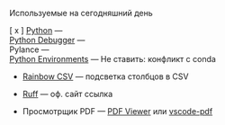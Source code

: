 Используемые на сегодняшний день

[ x ] [Python](https://marketplace.visualstudio.com/items?itemName=ms-python.python) —   
    [Python Debugger](https://marketplace.visualstudio.com/items?itemName=ms-python.debugpy) —   
    Pylance —   
    [Python Environments](https://marketplace.visualstudio.com/items?itemName=ms-python.vscode-python-envs) — Не ставить: конфликт с conda

- [Rainbow CSV](https://marketplace.visualstudio.com/items?itemName=mechatroner.rainbow-csv) — подсветка столбцов в CSV

- [Ruff](https://marketplace.visualstudio.com/items?itemName=charliermarsh.ruff) — оф. сайт ссылка

- Просмотрщик PDF — [PDF Viewer](https://marketplace.visualstudio.com/items?itemName=mathematic.vscode-pdf) или [vscode-pdf](https://marketplace.visualstudio.com/items?itemName=tomoki1207.pdf)